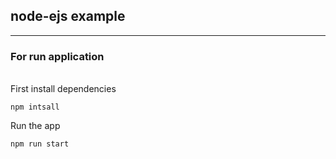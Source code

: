 ## node-ejs example

---

### For run application

\
First install dependencies

```ssh
npm intsall
```

Run the app

```ssh
npm run start
```

